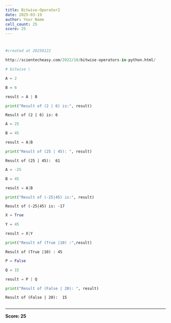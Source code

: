 ```yaml
---
title: Bitwise-Operator2
date: 2025-03-19
author: Your Name
cell_count: 25
score: 25
---
```


# 


```python
#created at 20250122
```


```python
http://scientecheasy.com/2022/10/bitwise-operators-in-python.html/
```


```python
# bitwise \
```


```python
A = 2
```


```python
B = 6
```


```python
result = A | B
```


```python
print("Result of (2 | 6) is:", result)
```

    Result of (2 | 6) is: 6



```python
A = 25
```


```python
B = 45
```


```python
result = A|B
```


```python
print("Result of (25 | 45): ", result)

```

    Result of (25 | 45):  61



```python
A = -25
```


```python
B = 45
```


```python
result = A|B
```


```python
print("Result of (-25|45) is:", result)
```

    Result of (-25|45) is: -17



```python
X = True
```


```python
Y = 45
```


```python
result = X|Y
```


```python
print("Result of (True |10) :",result) 
```

    Result of (True |10) : 45



```python
P = False
```


```python
Q = 15
```


```python
result = P | Q
```


```python
print("Result of (False | 20): ", result)
```

    Result of (False | 20):  15



```python

```


---
**Score: 25**